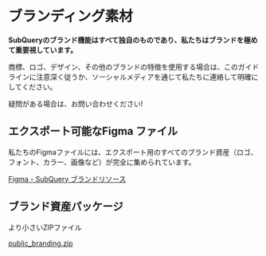 # ブランディング素材

**SubQueryのブランド機能はすべて独自のものであり、私たちはブランドを極めて重要視しています。**

商標、ロゴ、デザイン、その他のブランドの特徴を使用する場合は、このガイドラインに注意深く従うか、ソーシャルメディアを通じて私たちに連絡して明確にしてください。

疑問がある場合は、お問い合わせください!

## エクスポート可能なFigma ファイル

私たちのFigmaファイルには、エクスポート用のすべてのブランド資産（ロゴ、フォント、カラー、画像など）が完全に集められています。

[Figma - SubQuery ブランドリソース](https://www.figma.com/file/AaCXaOcElrlbxq8fz39sJU/SubQuery-Brand-Resources?node-id=3%3A2)

## ブランド資産パッケージ

より小さいZIPファイル

[public_branding.zip](https://static.subquery.network/public_branding.zip)